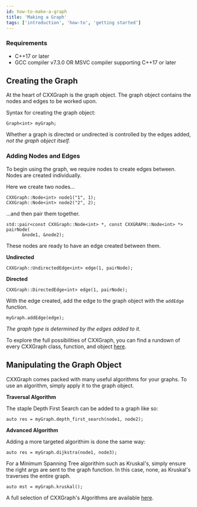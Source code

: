 ```yaml
---
id: how-to-make-a-graph
title: 'Making a Graph'
tags: ['introduction', 'how-to', 'getting started']
---
```


### Requirements
* C++17 or later
* GCC compiler v7.3.0 OR MSVC compiler supporting C++17 or later

## Creating the Graph

At the heart of CXXGraph is the graph object. The graph object contains the nodes and edges to be worked upon.

Syntax for creating the graph object:

```
Graph<int> myGraph; 
```

Whether a graph is directed or undirected is controlled by the edges added, *not the graph object itself.*

### Adding Nodes and Edges

To begin using the graph, we require nodes to create edges between. Nodes are created individually.

Here we create two nodes...

```
CXXGraph::Node<int> node1("1", 1);
CXXGraph::Node<int> node2("2", 2);
```

...and then pair them together.

```
std::pair<const CXXGraph::Node<int> *, const CXXGRAPH::Node<int> *> pairNode(
      &node1, &node2);
```

These nodes are ready to have an edge created between them. 

**Undirected**

```
CXXGraph::UndirectedEdge<int> edge(1, pairNode);
```

**Directed**

```
CXXGraph::DirectedEdge<int> edge(1, pairNode);
```

With the edge created, add the edge to the graph object with the `addEdge` function.

```
myGraph.addEdge(edge);
```

*The graph type is determined by the edges added to it.*

To explore the full possibilities of CXXGraph, you can find a rundown of every CXXGraph class, function, and object [here](https://rawcdn.githack.com/ZigRazor/CXXGraph/master/docs/html/annotated.html).

## Manipulating the Graph Object

CXXGraph comes packed with many useful algorithms for your graphs. To use an algorithm, simply apply it to the graph object.

**Traversal Algorithm**

The staple Depth First Search can be added to a graph like so:
```
auto res = myGraph.depth_first_search(node1, node2);
```

**Advanced Algorithm**

Adding a more targeted algorithim is done the same way:
```
auto res = myGraph.dijkstra(node1, node3);
```

For a Minimum Spanning Tree algorithim such as Kruskal's, simply ensure the right args are sent to the graph function. In this case, none, as Kruskal's traverses the entire graph.
```
auto mst = myGraph.kruskal();
```

A full selection of CXXGraph's Algorithms are available [here](https://zigrazor.github.io/CXXGraph/component-explanation/regular-algorithm).


